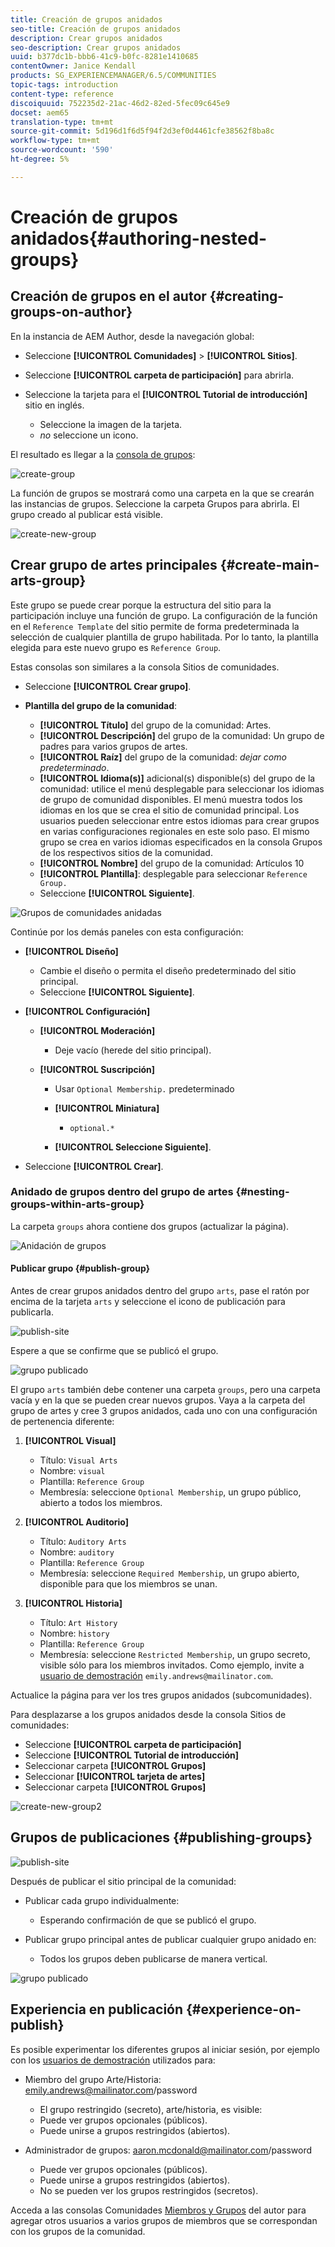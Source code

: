 ```yaml
---
title: Creación de grupos anidados
seo-title: Creación de grupos anidados
description: Crear grupos anidados
seo-description: Crear grupos anidados
uuid: b377dc1b-bbb6-41c9-b0fc-8281e1410685
contentOwner: Janice Kendall
products: SG_EXPERIENCEMANAGER/6.5/COMMUNITIES
topic-tags: introduction
content-type: reference
discoiquuid: 752235d2-21ac-46d2-82ed-5fec09c645e9
docset: aem65
translation-type: tm+mt
source-git-commit: 5d196d1f6d5f94f2d3ef0d4461cfe38562f8ba8c
workflow-type: tm+mt
source-wordcount: '590'
ht-degree: 5%

---
```



# Creación de grupos anidados{#authoring-nested-groups}

## Creación de grupos en el autor {#creating-groups-on-author}

En la instancia de AEM Author, desde la navegación global:

* Seleccione **[!UICONTROL Comunidades]** > **[!UICONTROL Sitios]**.
* Seleccione **[!UICONTROL carpeta de participación]** para abrirla.
* Seleccione la tarjeta para el **[!UICONTROL Tutorial de introducción]** sitio en inglés.

   * Seleccione la imagen de la tarjeta.
   * *no* seleccione un icono.

El resultado es llegar a la [consola de grupos](/help/communities/groups.md):

![create-group](assets/create-group.png)

La función de grupos se mostrará como una carpeta en la que se crearán las instancias de grupos. Seleccione la carpeta Grupos para abrirla. El grupo creado al publicar está visible.

![create-new-group](assets/create-new-group.png)

## Crear grupo de artes principales {#create-main-arts-group}

Este grupo se puede crear porque la estructura del sitio para la participación incluye una función de grupo. La configuración de la función en el `Reference Template` del sitio permite de forma predeterminada la selección de cualquier plantilla de grupo habilitada. Por lo tanto, la plantilla elegida para este nuevo grupo es `Reference Group`.

Estas consolas son similares a la consola Sitios de comunidades.

* Seleccione **[!UICONTROL Crear grupo]**.

* **Plantilla del grupo de la comunidad**:

   * **[!UICONTROL Título]** del grupo de la comunidad: Artes.
   * **[!UICONTROL Descripción]** del grupo de la comunidad: Un grupo de padres para varios grupos de artes.
   * **[!UICONTROL Raíz]** del grupo de la comunidad:  *dejar como predeterminado*.
   * **[!UICONTROL Idioma(s)]** adicional(s) disponible(s) del grupo de la comunidad: utilice el menú desplegable para seleccionar los idiomas de grupo de comunidad disponibles. El menú muestra todos los idiomas en los que se crea el sitio de comunidad principal. Los usuarios pueden seleccionar entre estos idiomas para crear grupos en varias configuraciones regionales en este solo paso. El mismo grupo se crea en varios idiomas especificados en la consola Grupos de los respectivos sitios de la comunidad.
   * **[!UICONTROL Nombre]** del grupo de la comunidad: Artículos 10
   * **[!UICONTROL Plantilla]**: desplegable para seleccionar  `Reference Group.`
   * Seleccione **[!UICONTROL Siguiente]**.

![Grupos de comunidades anidadas](assets/parent-to-nestedgroup.png)

Continúe por los demás paneles con esta configuración:

* **[!UICONTROL Diseño]**

   * Cambie el diseño o permita el diseño predeterminado del sitio principal.
   * Seleccione **[!UICONTROL Siguiente]**.

* **[!UICONTROL Configuración]**

   * **[!UICONTROL Moderación]**

      * Deje vacío (herede del sitio principal).
   * **[!UICONTROL Suscripción]**

      * Usar `Optional Membership.` predeterminado

      * **[!UICONTROL Miniatura]**
         * `optional.*`
      * **[!UICONTROL Seleccione Siguiente]**.



* Seleccione **[!UICONTROL Crear]**.

### Anidado de grupos dentro del grupo de artes {#nesting-groups-within-arts-group}

La carpeta `groups` ahora contiene dos grupos (actualizar la página).

![Anidación de grupos](assets/create-community-group.png)

#### Publicar grupo {#publish-group}

Antes de crear grupos anidados dentro del grupo `arts`, pase el ratón por encima de la tarjeta `arts` y seleccione el icono de publicación para publicarla.

![publish-site](assets/publish-site.png)

Espere a que se confirme que se publicó el grupo.

![grupo publicado](assets/group-published.png)

El grupo `arts` también debe contener una carpeta `groups`, pero una carpeta vacía y en la que se pueden crear nuevos grupos. Vaya a la carpeta del grupo de artes y cree 3 grupos anidados, cada uno con una configuración de pertenencia diferente:

1. **[!UICONTROL Visual]**

   * Título: `Visual Arts`
   * Nombre: `visual`
   * Plantilla: `Reference Group`
   * Membresía: seleccione `Optional Membership`, un grupo público, abierto a todos los miembros.

1. **[!UICONTROL Auditorio]**

   * Título: `Auditory Arts`
   * Nombre: `auditory`
   * Plantilla: `Reference Group`
   * Membresía: seleccione `Required Membership`, un grupo abierto, disponible para que los miembros se unan.

1. **[!UICONTROL Historia]**

   * Título: `Art History`
   * Nombre: `history`
   * Plantilla: `Reference Group`
   * Membresía: seleccione `Restricted Membership`, un grupo secreto, visible sólo para los miembros invitados. Como ejemplo, invite a [usuario de demostración](/help/communities/tutorials.md#demo-users) `emily.andrews@mailinator.com`.

Actualice la página para ver los tres grupos anidados (subcomunidades).

Para desplazarse a los grupos anidados desde la consola Sitios de comunidades:

* Seleccione **[!UICONTROL carpeta de participación]**
* Seleccione **[!UICONTROL Tutorial de introducción]**
* Seleccionar carpeta **[!UICONTROL Grupos]**
* Seleccionar **[!UICONTROL tarjeta de artes]**
* Seleccionar carpeta **[!UICONTROL Grupos]**

![create-new-group2](assets/create-new-group2.png)

## Grupos de publicaciones {#publishing-groups}

![publish-site](assets/publish-site.png)

Después de publicar el sitio principal de la comunidad:

* Publicar cada grupo individualmente:

   * Esperando confirmación de que se publicó el grupo.

* Publicar grupo principal antes de publicar cualquier grupo anidado en:

   * Todos los grupos deben publicarse de manera vertical.

![grupo publicado](assets/group-published.png)

## Experiencia en publicación {#experience-on-publish}

Es posible experimentar los diferentes grupos al iniciar sesión, por ejemplo con los [usuarios de demostración](/help/communities/tutorials.md#demo-users) utilizados para:

* Miembro del grupo Arte/Historia: emily.andrews@mailinator.com/password
   * El grupo restringido (secreto), arte/historia, es visible:
   * Puede ver grupos opcionales (públicos).
   * Puede unirse a grupos restringidos (abiertos).

* Administrador de grupos: aaron.mcdonald@mailinator.com/password

   * Puede ver grupos opcionales (públicos).
   * Puede unirse a grupos restringidos (abiertos).
   * No se pueden ver los grupos restringidos (secretos).

Acceda a las consolas Comunidades [Miembros y Grupos](/help/communities/members.md) del autor para agregar otros usuarios a varios grupos de miembros que se correspondan con los grupos de la comunidad.

